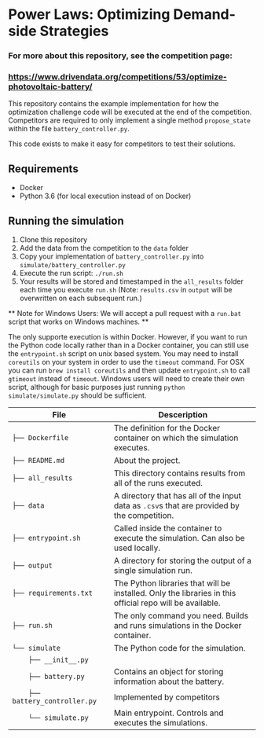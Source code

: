  # Power Laws: Optimizing Demand-side Strategies

 ### For more about this repository, see the competition page:
 ### https://www.drivendata.org/competitions/53/optimize-photovoltaic-battery/

This repository contains the example implementation for how the optimization challenge code will be executed at the end of the competition. Competitors are required to only implement a single method `propose_state` within the file `battery_controller.py`.

This code exists to make it easy for competitors to test their solutions.

## Requirements
 - Docker
 - Python 3.6  (for local execution instead of on Docker)

## Running the simulation
 1. Clone this repository
 2. Add the data from the competition to the `data` folder
 3. Copy your implementation of `battery_controller.py` into `simulate/battery_controller.py`
 4. Execute the run script: `./run.sh`
 5. Your results will be stored and timestamped in the `all_results` folder each time you execute `run.sh` (Note: `results.csv` in `output` will be overwritten on each subsequent run.)

 ** Note for Windows Users: We will accept a pull request with a `run.bat` script that works on Windows machines. **

The only supporte execution is within Docker. However, if you want to run the Python code locally rather than in a Docker container, you can still use the `entrypoint.sh` script on unix based system. You may need to install `coreutils` on your system in order to use the `timeout` command. For OSX you can run `brew install coreutils` and then update `entrypoint.sh` to call `gtimeout` instead of `timeout`. Windows users will need to create their own script, although for basic purposes just running `python simulate/simulate.py` should be sufficient.

 File | Desceription
---- | -----
    `├── Dockerfile` | The definition for the Docker container on which the simulation executes.
    `├── README.md` | About the project.
    `├── all_results` | This directory contains results from all of the runs executed.
    `├── data` | A directory that has all of the input data as `.csv`s that are provided by the competition.
    `├── entrypoint.sh` | Called inside the container to execute the simulation. Can also be used locally.
    `├── output` | A directory for storing the output of a single simulation run.
    `├── requirements.txt` | The Python libraries that will be installed. Only the libraries in this official repo will be available.
    `├── run.sh` | The only command you need. Builds and runs simulations in the Docker container.
    `└── simulate` | The Python code for the simulation.
    `    ├── __init__.py` |
    `    ├── battery.py` | Contains an object for storing information about the battery.
    `    ├── battery_controller.py` | Implemented by competitors
    `    └── simulate.py` | Main entrypoint. Controls and executes the simulations.
